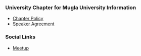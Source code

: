 ### University Chapter for Mugla University Information
* [Chapter Policy](https://owasp.org/www-policy/operational/chapters)
* [Speaker Agreement](https://www.owasp.org/index.php/Speaker_Agreement)

### Social Links
* [Meetup](#)


